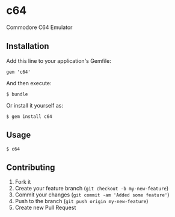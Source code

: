 # c64

Commodore C64 Emulator

## Installation

Add this line to your application's Gemfile:

    gem 'c64'

And then execute:

    $ bundle

Or install it yourself as:

    $ gem install c64

## Usage

    $ c64

## Contributing

1. Fork it
2. Create your feature branch (`git checkout -b my-new-feature`)
3. Commit your changes (`git commit -am 'Added some feature'`)
4. Push to the branch (`git push origin my-new-feature`)
5. Create new Pull Request
